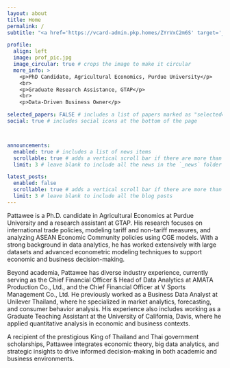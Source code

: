 ```yaml
---
layout: about
title: Home
permalink: /
subtitle: "<a href='https://vcard-admin.pkp.homes/ZYrVxC2m6S' target='_blank'>Contact Info</a>"

profile:
  align: left
  image: prof_pic.jpg
  image_circular: true # crops the image to make it circular
  more_info: >
    <p>PhD Candidate, Agricultural Economics, Purdue University</p>
    <br> 
    <p>Graduate Research Assistance, GTAP</p>
    <br> 
    <p>Data-Driven Business Owner</p>

selected_papers: FALSE # includes a list of papers marked as "selected={true}"
social: true # includes social icons at the bottom of the page



announcements:
  enabled: true # includes a list of news items
  scrollable: true # adds a vertical scroll bar if there are more than 3 news items
  limit: 3 # leave blank to include all the news in the `_news` folder

latest_posts:
  enabled: false
  scrollable: true # adds a vertical scroll bar if there are more than 3 new posts items
  limit: 3 # leave blank to include all the blog posts
---
```


Pattawee is a Ph.D. candidate in Agricultural Economics at Purdue University and a research assistant at GTAP. His research focuses on international trade policies, modeling tariff and non-tariff measures, and analyzing ASEAN Economic Community policies using CGE models. With a strong background in data analytics, he has worked extensively with large datasets and advanced econometric modeling techniques to support economic and business decision-making.

Beyond academia, Pattawee has diverse industry experience, currently serving as the Chief Financial Officer & Head of Data Analytics at AMATA Production Co., Ltd., and the Chief Financial Officer at V Sports Management Co., Ltd. He previously worked as a Business Data Analyst at Unilever Thailand, where he specialized in market analytics, forecasting, and consumer behavior analysis. His experience also includes working as a Graduate Teaching Assistant at the University of California, Davis, where he applied quantitative analysis in economic and business contexts.

A recipient of the prestigious King of Thailand and Thai government scholarships, Pattawee integrates economic theory, big data analytics, and strategic insights to drive informed decision-making in both academic and business environments.
